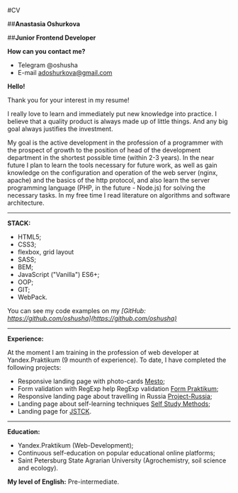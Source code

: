 #CV

##**Anastasia Oshurkova**

##**Junior Frontend Developer**

__How can you contact me?__
- Telegram @oshusha
- E-mail adoshurkova@gmail.com

**Hello!**

Thank you for your interest in my resume!

I really love to learn and immediately put new knowledge into practice. I believe that a quality product is always made up of little things. And any big goal always justifies the investment.

My goal is the active development in the profession of a programmer with the prospect of growth to the position of head of the development department in the shortest possible time (within 2-3 years).
In the near future I plan to learn the tools necessary for future work, as well as gain knowledge on the configuration and operation of the web server (nginx, apache) and the basics of the http protocol, and also learn the server programming language (PHP, in the future - Node.js) for solving the necessary tasks. 
In my free time I read literature on algorithms and software architecture.

______________________________________________________________________________________
**STACK:**
- HTML5;
- CSS3;
- flexbox, grid layout
- SASS;
- BEM;
- JavaScript ("Vanilla") ES6+;
- OOP;
- GIT;
- WebPack.

You can see my code examples on my *[GitHub: https://github.com/oshusha](https://github.com/oshusha)*

_____________________________________________________________________________________
**Experience:**

At the moment I am training in the profession of web developer at Yandex.Praktikum (9 mounth of experience).
To date, I have completed the following projects:
- Responsive landing page with photo-cards [Mesto](https://oshusha.github.io/places);
- Form validation with RegExp help RegExp validation [Form Praktikum](https://oshusha.github.io/form-praktikum/);
- Responsive landing page about travelling in Russia [Project-Russia](https://oshusha.github.io/project-russia/);
- Landing page about self-learning techniques [Self Study Methods](https://oshusha.github.io/self-study-methods);
- Landing page for [JSTCK](https://oshusha.github.io/JSTCK/). 

____________________________________________________________________________________
**Education:**
- Yandex.Praktikum (Web-Development);
- Continuous self-education on popular educational online platforms;
- Saint Petersburg State Agrarian University (Agrochemistry, soil science and ecology).

**My level of English:** Pre-intermediate.